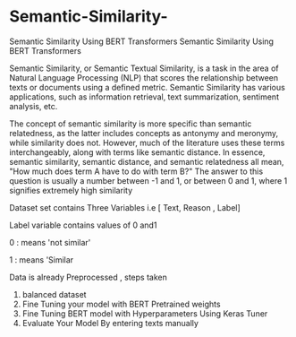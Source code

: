 # Semantic-Similarity-
Semantic Similarity Using BERT Transformers
Semantic Similarity Using BERT Transformers



Semantic Similarity, or Semantic Textual Similarity, is a task in the area of Natural Language Processing (NLP) that scores the relationship between texts or documents using a defined metric. Semantic Similarity has various applications, such as information retrieval, text summarization, sentiment analysis, etc.



The concept of semantic similarity is more specific than semantic relatedness, as the latter includes concepts as antonymy and meronymy, while similarity does not. However, much of the literature uses these terms interchangeably, along with terms like semantic distance. In essence, semantic similarity, semantic distance, and semantic relatedness all mean, "How much does term A have to do with term B?" The answer to this question is usually a number between -1 and 1, or between 0 and 1, where 1 signifies extremely high similarity 



Dataset set contains Three Variables i.e [ Text, Reason , Label]

Label variable contains values of 0 and1

0 : means 'not similar'

1 : means 'Similar


Data is already Preprocessed , steps taken
1) balanced dataset
2) Fine Tuning your model with BERT Pretrained weights
3) Fine Tuning BERT model with Hyperparameters Using Keras Tuner
4) Evaluate Your Model By entering texts manually
